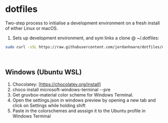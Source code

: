 # dotfiles

Two-step process to initialise a development environment on a fresh install of either Linux or macOS.

1. Sets up development environment, and sym links a clone @ ~/.dotfiles:
```bash
sudo curl -sSL https://raw.githubusercontent.com/jordanhoare/dotfiles/main/bootstrap.sh | bash
```

<br>

## Windows (Ubuntu WSL)
1. Chocolatey: [https://chocolatey.org/install]
1. choco install microsoft-windows-terminal --pre
1. Get gruvbox-material color scheme for Windows Terminal.
1. Open the settings.json in windows preview by opening a new tab and click on Settings while holding shift
1. Paste in the colorschemes and asssign it to the Ubuntu profile in Windows Terminal